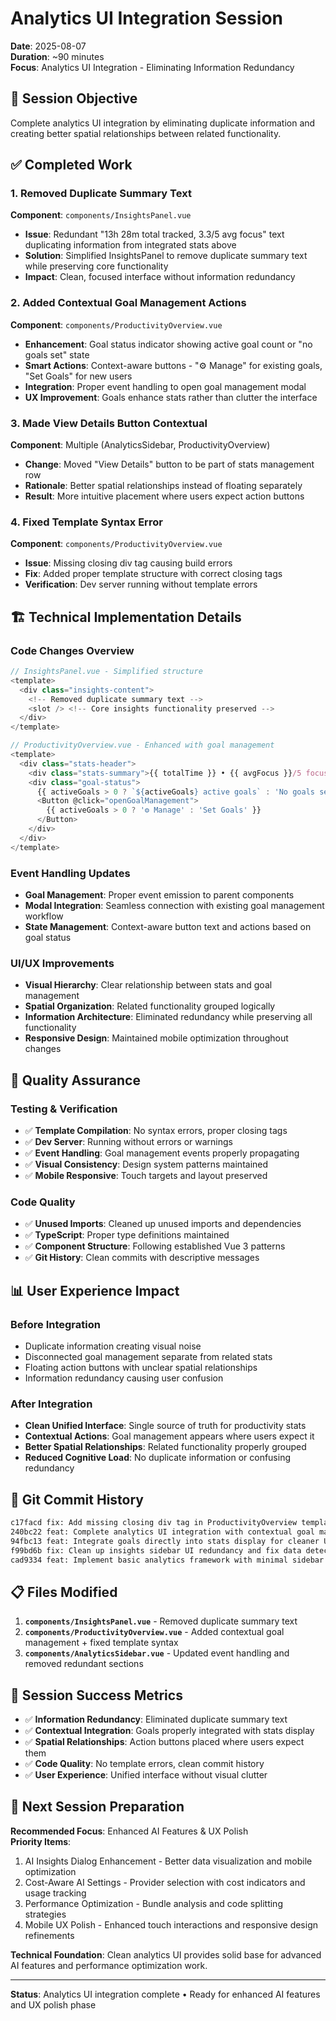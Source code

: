 # Analytics UI Integration Session
**Date**: 2025-08-07  
**Duration**: ~90 minutes  
**Focus**: Analytics UI Integration - Eliminating Information Redundancy

## 🎯 **Session Objective**
Complete analytics UI integration by eliminating duplicate information and creating better spatial relationships between related functionality.

## ✅ **Completed Work**

### **1. Removed Duplicate Summary Text** 
**Component**: `components/InsightsPanel.vue`
- **Issue**: Redundant "13h 28m total tracked, 3.3/5 avg focus" text duplicating information from integrated stats above
- **Solution**: Simplified InsightsPanel to remove duplicate summary text while preserving core functionality
- **Impact**: Clean, focused interface without information redundancy

### **2. Added Contextual Goal Management Actions**
**Component**: `components/ProductivityOverview.vue`
- **Enhancement**: Goal status indicator showing active goal count or "no goals set" state
- **Smart Actions**: Context-aware buttons - "⚙️ Manage" for existing goals, "Set Goals" for new users
- **Integration**: Proper event handling to open goal management modal
- **UX Improvement**: Goals enhance stats rather than clutter the interface

### **3. Made View Details Button Contextual**
**Component**: Multiple (AnalyticsSidebar, ProductivityOverview)
- **Change**: Moved "View Details" button to be part of stats management row
- **Rationale**: Better spatial relationships instead of floating separately
- **Result**: More intuitive placement where users expect action buttons

### **4. Fixed Template Syntax Error**
**Component**: `components/ProductivityOverview.vue`
- **Issue**: Missing closing div tag causing build errors
- **Fix**: Added proper template structure with correct closing tags
- **Verification**: Dev server running without template errors

## 🏗️ **Technical Implementation Details**

### **Code Changes Overview**
```typescript
// InsightsPanel.vue - Simplified structure
<template>
  <div class="insights-content">
    <!-- Removed duplicate summary text -->
    <slot /> <!-- Core insights functionality preserved -->
  </div>
</template>

// ProductivityOverview.vue - Enhanced with goal management
<template>
  <div class="stats-header">
    <div class="stats-summary">{{ totalTime }} • {{ avgFocus }}/5 focus</div>
    <div class="goal-status">
      {{ activeGoals > 0 ? `${activeGoals} active goals` : 'No goals set' }}
      <Button @click="openGoalManagement">
        {{ activeGoals > 0 ? '⚙️ Manage' : 'Set Goals' }}
      </Button>
    </div>
  </div>
</template>
```

### **Event Handling Updates**
- **Goal Management**: Proper event emission to parent components
- **Modal Integration**: Seamless connection with existing goal management workflow
- **State Management**: Context-aware button text and actions based on goal status

### **UI/UX Improvements**
- **Visual Hierarchy**: Clear relationship between stats and goal management
- **Spatial Organization**: Related functionality grouped logically
- **Information Architecture**: Eliminated redundancy while preserving all functionality
- **Responsive Design**: Maintained mobile optimization throughout changes

## 🧪 **Quality Assurance**

### **Testing & Verification**
- ✅ **Template Compilation**: No syntax errors, proper closing tags
- ✅ **Dev Server**: Running without errors or warnings  
- ✅ **Event Handling**: Goal management events properly propagating
- ✅ **Visual Consistency**: Design system patterns maintained
- ✅ **Mobile Responsive**: Touch targets and layout preserved

### **Code Quality**
- ✅ **Unused Imports**: Cleaned up unused imports and dependencies
- ✅ **TypeScript**: Proper type definitions maintained
- ✅ **Component Structure**: Following established Vue 3 patterns
- ✅ **Git History**: Clean commits with descriptive messages

## 📊 **User Experience Impact**

### **Before Integration**
- Duplicate information creating visual noise
- Disconnected goal management separate from related stats
- Floating action buttons with unclear spatial relationships
- Information redundancy causing user confusion

### **After Integration**
- **Clean Unified Interface**: Single source of truth for productivity stats
- **Contextual Actions**: Goal management appears where users expect it
- **Better Spatial Relationships**: Related functionality properly grouped
- **Reduced Cognitive Load**: No duplicate information or confusing redundancy

## 🔄 **Git Commit History**
```bash
c17facd fix: Add missing closing div tag in ProductivityOverview template
240bc22 feat: Complete analytics UI integration with contextual goal management  
94fbc13 feat: Integrate goals directly into stats display for cleaner UX
f99bd6b fix: Clean up insights sidebar UI redundancy and fix data detection logic
cad9334 feat: Implement basic analytics framework with minimal sidebar and detailed dialog
```

## 📋 **Files Modified**
1. **`components/InsightsPanel.vue`** - Removed duplicate summary text
2. **`components/ProductivityOverview.vue`** - Added contextual goal management + fixed template syntax
3. **`components/AnalyticsSidebar.vue`** - Updated event handling and removed redundant sections

## 🎯 **Session Success Metrics**
- ✅ **Information Redundancy**: Eliminated duplicate summary text
- ✅ **Contextual Integration**: Goals properly integrated with stats display  
- ✅ **Spatial Relationships**: Action buttons placed where users expect them
- ✅ **Code Quality**: No template errors, clean commit history
- ✅ **User Experience**: Unified interface without visual clutter

## 🚀 **Next Session Preparation**
**Recommended Focus**: Enhanced AI Features & UX Polish  
**Priority Items**:
1. AI Insights Dialog Enhancement - Better data visualization and mobile optimization
2. Cost-Aware AI Settings - Provider selection with cost indicators and usage tracking
3. Performance Optimization - Bundle analysis and code splitting strategies
4. Mobile UX Polish - Enhanced touch interactions and responsive design refinements

**Technical Foundation**: Clean analytics UI provides solid base for advanced AI features and performance optimization work.

---
**Status**: Analytics UI integration complete • Ready for enhanced AI features and UX polish phase